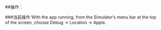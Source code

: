 ##操作：

###当前操作
With the app running, from the Simulator’s menu bar at the top of the screen, choose Debug → Location → Apple.

